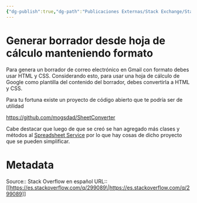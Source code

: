 ```yaml
---
{"dg-publish":true,"dg-path":"Publicaciones Externas/Stack Exchange/Stack Overflow en español/es.stackoverflow.com-299089.md","permalink":"/publicaciones-externas/stack-exchange/stack-overflow-en-espanol/es-stackoverflow-com-299089/","title":"Generar borrador desde hoja de cálculo manteniendo formato","hide":true,"noteIcon":"\"0\"","created":"2024-04-03T12:49:10.760-06:00","updated":"2024-04-05T16:43:56.189-06:00"}
---
```


# Generar borrador desde hoja de cálculo manteniendo formato

Para genera un borrador de correo electrónico en Gmail con formato debes usar HTML y CSS. Considerando esto, para usar una hoja de cálculo de Google como plantilla del contenido del borrador, debes convertirla a HTML y CSS.

Para tu fortuna existe un proyecto de código abierto que te podría ser de utilidad

https://github.com/mogsdad/SheetConverter

Cabe destacar que luego de que se creó se han agregado más clases y métodos al [Spreadsheet Service][1] por lo que hay cosas de dicho proyecto que se pueden simplificar.


  [1]: https://developers.google.com/apps-script/reference/spreadsheet

# Metadata
Source:: Stack Overflow en español
URL:: [[https://es.stackoverflow.com/q/299089\|https://es.stackoverflow.com/q/299089]]

